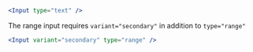 ```jsx
<Input type="text" />
```

The range input requires ```variant="secondary"``` in addition to ```type="range"```

```jsx
<Input variant="secondary" type="range" />
```
